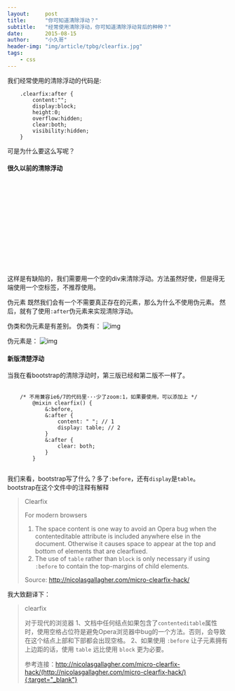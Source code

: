 ```yaml
---
layout:     post
title:      "你可知道清除浮动？"
subtitle:   "经常使用清除浮动，你可知道清除浮动背后的种种？"
date:       2015-08-15
author:     "小久哥"
header-img: "img/article/tpbg/clearfix.jpg"
tags:
    - css
---
```


我们经常使用的清除浮动的代码是:
```
	.clearfix:after {
		content:"";
		display:block;
		height:0;
		overflow:hidden;
		clear:both;
		visibility:hidden;
	}
```
可是为什么要这么写呢？

#### 很久以前的清除浮动
<pre>
	<code>
	<div class="p">
	    <div class="c"></div>
	    <div class="c"></div>
	    <div class="c"></div>
	    <div style="clear:left;"></div>
	</div>
	</code>
</pre>

这样是有缺陷的，我们需要用一个空的div来清除浮动。方法虽然好使，但是得无端使用一个空标签，不推荐使用。

伪元素
既然我们会有一个不需要真正存在的元素，那么为什么不使用伪元素。
然后，就有了使用`:after`伪元素来实现清除浮动。

伪类和伪元素是有差别。
伪类有：
![img](/img/article/insert/20150815/weilei.png)

伪元素是：
![img](/img/article/insert/20150815/weiyuansu.png)

#### 新版清楚浮动
当我在看bootstrap的清除浮动时，第三版已经和第二版不一样了。
<pre>
	<code>
	/* 不用兼容ie6/7的代码里···少了zoom:1，如果要使用，可以添加上 */
		@mixin clearfix() {
			&:before,
			&:after {
				content: " "; // 1
				display: table; // 2
			}
			&:after {
				clear: both;
			}
		}
	</code>
</pre>
我们来看，bootstrap写了什么？多了`:before`，还有`display`是`table`。
bootstrap在这个文件中的注释有解释

> Clearfix
>
> For modern browsers
> 1. The space content is one way to avoid an Opera bug when the
>    contenteditable attribute is included anywhere else in the document.
>    Otherwise it causes space to appear at the top and bottom of elements
>    that are clearfixed.
> 2. The use of `table` rather than `block` is only necessary if using
>    `:before` to contain the top-margins of child elements.
>
> Source: http://nicolasgallagher.com/micro-clearfix-hack/

我大致翻译下：
> clearfix
>
> 对于现代的浏览器
> 1、文档中任何结点如果包含了`contenteditable`属性时，使用空格占位符是避免Opera浏览器中bug的一个方法。否则，会导致在这个结点上部和下部都会出现空格。
> 2、如果使用 `:before` 让子元素拥有上边距的话，使用 `table` 远比使用 `block` 更为必要。
>
> 参考连接：http://nicolasgallagher.com/micro-clearfix-hack/(http://nicolasgallagher.com/micro-clearfix-hack/){:target="_blank"}











